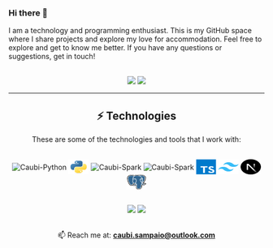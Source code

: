 
### Hi there 👋 

I am a technology and programming enthusiast. This is my GitHub space where I share projects and explore my love for accommodation. Feel free to explore and get to know me better. If you have any questions or suggestions, get in touch!

 <br>
                        
<div align="center" width="100%">
 <img width="35%" src="https://github-readme-stats.vercel.app/api/top-langs?username=caubineto&show_icons=true&locale=en&layout=compact&theme=dracula" />
 <img width="45%" src="https://github-readme-stats.vercel.app/api?username=caubineto&show_icons=true&locale=en&theme=dracula" />
</div>

____

<div align = "center">
 
## ⚡ Technologies 

These are some of the technologies and tools that I work with:
</div>

 <div align="center">
 <div style="display: inline_block"><br>
  <img align="center" alt="Caubi-Python" height="30" width="40" src="https://cdn.jsdelivr.net/gh/devicons/devicon@latest/icons/amazonwebservices/amazonwebservices-plain-wordmark.svg" />   
  <img align="center" alt="Caubi-Python" height="30" width="40" src="https://raw.githubusercontent.com/devicons/devicon/master/icons/python/python-original.svg">
  <img align="center" alt="Caubi-Spark" height="30" width="40" src="https://cdn.jsdelivr.net/gh/devicons/devicon@latest/icons/apachespark/apachespark-original.svg" />
  <img align="center" alt="Caubi-Spark" height="30" width="40" src="https://cdn.jsdelivr.net/gh/devicons/devicon@latest/icons/jupyter/jupyter-original-wordmark.svg" />   
  <img align="center" alt="Caubi-CSS" height="30" width="40" src="https://raw.githubusercontent.com/devicons/devicon/master/icons/typescript/typescript-original.svg">
  <img align="center" alt="Caubi-React" height="30" width="40" src="https://raw.githubusercontent.com/devicons/devicon/master/icons/tailwindcss/tailwindcss-original.svg">
  <img align="center" alt="Caubi-NEXT" height="30" width="40" src="https://raw.githubusercontent.com/devicons/devicon/master/icons/nextjs/nextjs-original.svg"> 
  <img align="center" alt="Caubi-PostgreSQL" height="30" width="40" src="https://raw.githubusercontent.com/devicons/devicon/master/icons/postgresql/postgresql-original.svg"> 
</div>

  ##
  
 
<div> 
  <a href = "mailto:caubi.sampaio@outlook.com"><img src="https://img.shields.io/badge/Microsoft_Outlook-0078D4?style=for-the-badge&logo=microsoft-outlook&logoColor=white" target="_blank"></a>
  <a href="https://www.linkedin.com/in/caubisampaio" target="_blank"><img src="https://img.shields.io/badge/-LinkedIn-%230077B5?style=for-the-badge&logo=linkedin&logoColor=white" target="_blank"></a> 
  
</div>

<br>

📫 Reach me at: **caubi.sampaio@outlook.com**
